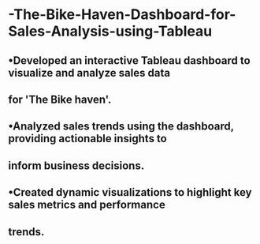 # -The-Bike-Haven-Dashboard-for-Sales-Analysis-using-Tableau
## •Developed an interactive Tableau dashboard to visualize and analyze sales data 
## for 'The Bike haven'.
## •Analyzed sales trends using the dashboard, providing actionable insights to 
##  inform business decisions.
## •Created dynamic visualizations to highlight key sales metrics and performance 
##  trends.
